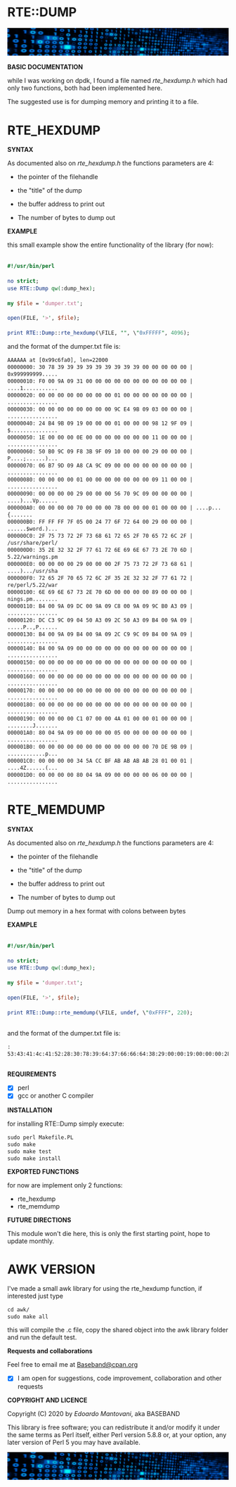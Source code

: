 **RTE::DUMP**
====================================================

![](./dump.gif)


**BASIC DOCUMENTATION**

while I was working on dpdk, I found a file named _rte_hexdump.h_ which had only two functions, both had been implemented here.

The suggested use is for dumping memory and printing it to a file.


RTE_HEXDUMP
===============================

**SYNTAX**

As documented also on _rte_hexdump.h_ the functions parameters are 4:

* the pointer of the filehandle

* the "title" of the dump

* the buffer address to print out

* The number of bytes to dump out

**EXAMPLE**

this small example show the entire functionality of the library (for now):

```perl

#!/usr/bin/perl

no strict;
use RTE::Dump qw(:dump_hex);

my $file = 'dumper.txt';

open(FILE, '>', $file);

print RTE::Dump::rte_hexdump(\FILE, "", \"0xFFFFF", 4096);


```

and the format of the dumper.txt file is:

```
AAAAAA at [0x99c6fa0], len=22000
00000000: 30 78 39 39 39 39 39 39 39 39 39 00 00 00 00 00 | 0x999999999.....
00000010: F0 00 9A 09 31 00 00 00 00 00 00 00 00 00 00 00 | ....1...........
00000020: 00 00 00 00 00 00 00 00 01 00 00 00 00 00 00 00 | ................
00000030: 00 00 00 00 00 00 00 00 9C E4 9B 09 03 00 00 00 | ................
00000040: 24 B4 9B 09 19 00 00 00 01 00 00 00 98 12 9F 09 | $...............
00000050: 1E 00 00 00 0E 00 00 00 00 00 00 00 11 00 00 00 | ................
00000060: 50 B0 9C 09 F8 3B 9F 09 10 00 00 00 29 00 00 00 | P....;......)...
00000070: 06 B7 9D 09 A8 CA 9C 09 00 00 00 00 00 00 00 00 | ................
00000080: 00 00 00 00 01 00 00 00 00 00 00 00 09 11 00 00 | ................
00000090: 00 00 00 00 29 00 00 00 56 70 9C 09 00 00 00 00 | ....)...Vp......
000000A0: 00 00 00 00 70 00 00 00 7B 00 00 00 01 00 00 00 | ....p...{.......
000000B0: FF FF FF 7F 05 00 24 77 6F 72 64 00 29 00 00 00 | ......$word.)...
000000C0: 2F 75 73 72 2F 73 68 61 72 65 2F 70 65 72 6C 2F | /usr/share/perl/
000000D0: 35 2E 32 32 2F 77 61 72 6E 69 6E 67 73 2E 70 6D | 5.22/warnings.pm
000000E0: 00 00 00 00 29 00 00 00 2F 75 73 72 2F 73 68 61 | ....).../usr/sha
000000F0: 72 65 2F 70 65 72 6C 2F 35 2E 32 32 2F 77 61 72 | re/perl/5.22/war
00000100: 6E 69 6E 67 73 2E 70 6D 00 00 00 00 89 00 00 00 | nings.pm........
00000110: B4 00 9A 09 DC 00 9A 09 C8 00 9A 09 9C B0 A3 09 | ................
00000120: DC C3 9C 09 04 50 A3 09 2C 50 A3 09 B4 00 9A 09 | .....P..,P......
00000130: B4 00 9A 09 B4 00 9A 09 2C C9 9C 09 B4 00 9A 09 | ........,.......
00000140: B4 00 9A 09 00 00 00 00 00 00 00 00 00 00 00 00 | ................
00000150: 00 00 00 00 00 00 00 00 00 00 00 00 00 00 00 00 | ................
00000160: 00 00 00 00 00 00 00 00 00 00 00 00 00 00 00 00 | ................
00000170: 00 00 00 00 00 00 00 00 00 00 00 00 00 00 00 00 | ................
00000180: 00 00 00 00 00 00 00 00 00 00 00 00 00 00 00 00 | ................
00000190: 00 00 00 00 C1 07 00 00 4A 01 00 00 01 00 00 00 | ........J.......
000001A0: 80 04 9A 09 00 00 00 00 05 00 00 00 00 00 00 00 | ................
000001B0: 00 00 00 00 00 00 00 00 00 00 00 00 70 DE 9B 09 | ............p...
000001C0: 00 00 00 00 34 5A CC BF AB AB AB AB 28 01 00 01 | ....4Z......(...
000001D0: 00 00 00 00 80 04 9A 09 00 00 00 00 06 00 00 00 | ................

```

RTE_MEMDUMP
=================================
**SYNTAX**

As documented also on _rte_hexdump.h_ the functions parameters are 4:

* the pointer of the filehandle

* the "title" of the dump

* the buffer address to print out

* The number of bytes to dump out

Dump out memory in a hex format with colons between bytes

**EXAMPLE**


```perl                                                                    

#!/usr/bin/perl

no strict;
use RTE::Dump qw(:dump_hex);

my $file = 'dumper.txt';

open(FILE, '>', $file);

print RTE::Dump::rte_memdump(\FILE, undef, \"0xFFFF", 220);



```

and the format of the dumper.txt file is:


```
: 53:43:41:4c:41:52:28:30:78:39:64:37:66:66:64:38:29:00:00:19:00:00:00:28:3f:5e:3a:5e:5c:64:29:00:00:00:00:00:00:00:00:00:00:00:00:31:00:00:00:2f:75:73:72:2f:73:68:61:72:65:2f:70:65:72:6c:2f:35:2e:32:32:2f:45:78:70:6f:72:74:65:72:2f:48:65:61:76:79:2e:70:6d:00:09:18:70:de:09:11:00:00:00:2c:20:00:00:2e:70:6d:00:10:00:00:00:11:00:00:00:2f:00:d8:09:2a:29:2f:24:00:e7:dc:09:59:00:00:00:00:00:00:00:0d:00:00:00:00:00:00:00:00:00:00:00:00:00:00:00:00:00:00:00:9c:00:00:00:00:02:01:00:01:1f:02:00:2f:00:00:00:00:31:02:00:01:00:00:00:00:2a:02:00:00:10:00:00:00:32:02:00:01:00:00:00:01:1f:02:00:2f:04:00:00:00:04:01:00:00:00:00:00:00:00:00:00:49:00:00:00:01:00:00:00:00


```

**REQUIREMENTS**

- [x] perl
- [x] gcc or another C compiler

**INSTALLATION**

for installing RTE::Dump simply execute:

```shell
sudo perl Makefile.PL
sudo make
sudo make test
sudo make install
```

**EXPORTED FUNCTIONS**

for now are implement only 2 functions:

* rte_hexdump
* rte_memdump 

**FUTURE DIRECTIONS**

This module won't die here, this is only the first starting point, hope to update monthly.


AWK VERSION
====================================

I've made a small awk library for using the rte_hexdump function, if interested just type

```shell
cd awk/
sudo make all
```

this will compile the .c file, copy the shared object into the awk library folder and run the default test.


**Requests and collaborations**

Feel free to email me at <Baseband@cpan.org>
- [x] I am open for suggestions, code improvement, collaboration and other requests

**COPYRIGHT AND LICENCE**

Copyright (C) 2020 by *Edoardo Mantovani*, aka BASEBAND


This library is free software; you can redistribute it and/or modify
it under the same terms as Perl itself, either Perl version 5.8.8 or,
at your option, any later version of Perl 5 you may have available.


![](./dump.gif)
